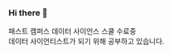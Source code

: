 ### Hi there 👋

패스트 캠퍼스 데이터 사이언스 스쿨 수료중  
데이터 사이언티스트가 되기 위해 공부하고 있습니다.

<!--
**LeilaYK/LeilaYK** is a ✨ _special_ ✨ repository because its `README.md` (this file) appears on your GitHub profile.

Here are some ideas to get you started:

- 🔭 I’m currently working on ...
- 🌱 I’m currently learning ...
- 👯 I’m looking to collaborate on ...
- 🤔 I’m looking for help with ...
- 💬 Ask me about ...
- 📫 How to reach me: ...
- 😄 Pronouns: ...
- ⚡ Fun fact: ...
-->
